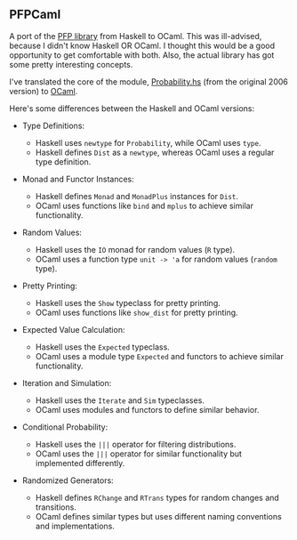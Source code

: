 ## PFPCaml

A port of the [PFP library](https://web.engr.oregonstate.edu/~erwig/papers/PFP_JFP06.pdf) from Haskell to OCaml. This was ill-advised, because I didn't know Haskell OR OCaml. I thought this would be a good opportunity to get comfortable with both. Also, the actual library has got some pretty interesting concepts.

I've translated the core of the module, [Probability.hs](https://github.com/lewis-carson/PFPCaml/blob/main/reference/Probability.hs) (from the original 2006 version) to [OCaml](https://github.com/lewis-carson/PFPCaml/blob/main/lib/probability.ml).

Here's some differences between the Haskell and OCaml versions:

- Type Definitions:
   - Haskell uses `newtype` for `Probability`, while OCaml uses `type`.
   - Haskell defines `Dist` as a `newtype`, whereas OCaml uses a regular type definition.

- Monad and Functor Instances:
   - Haskell defines `Monad` and `MonadPlus` instances for `Dist`.
   - OCaml uses functions like `bind` and `mplus` to achieve similar functionality.

- Random Values:
   - Haskell uses the `IO` monad for random values (`R` type).
   - OCaml uses a function type `unit -> 'a` for random values (`random` type).

- Pretty Printing:
   - Haskell uses the `Show` typeclass for pretty printing.
   - OCaml uses functions like `show_dist` for pretty printing.

- Expected Value Calculation:
   - Haskell uses the `Expected` typeclass.
   - OCaml uses a module type `Expected` and functors to achieve similar functionality.

- Iteration and Simulation:
   - Haskell uses the `Iterate` and `Sim` typeclasses.
   - OCaml uses modules and functors to define similar behavior.

- Conditional Probability:
   - Haskell uses the `|||` operator for filtering distributions.
   - OCaml uses the `|||` operator for similar functionality but implemented differently.

- Randomized Generators:
   - Haskell defines `RChange` and `RTrans` types for random changes and transitions.
   - OCaml defines similar types but uses different naming conventions and implementations.

